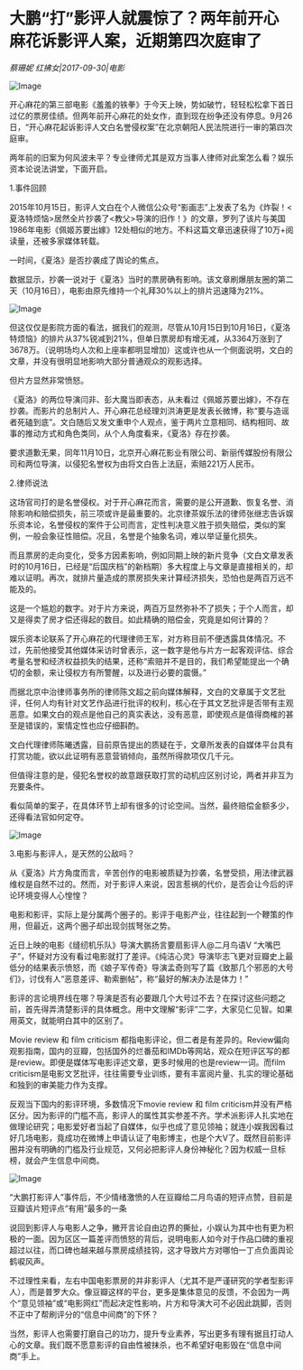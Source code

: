 # 大鹏“打”影评人就震惊了？两年前开心麻花诉影评人案，近期第四次庭审了

*蔡珊妮 红拂女|2017-09-30|电影*

![Image](http://p1.pstatp.com/large/3f26000114ac3eb93ea7)

开心麻花的第三部电影《羞羞的铁拳》于今天上映，势如破竹，轻轻松松拿下首日过亿的票房佳绩。但两年前开心麻花的处女作，直到现在纷争还没有停息。9月26日，“开心麻花起诉影评人文白名誉侵权案”在北京朝阳人民法院进行一审的第四次庭审。

两年前的旧案为何风波未平？专业律师尤其是双方当事人律师对此案怎么看？娱乐资本论说法讲堂，下面开启。

1.事件回顾

2015年10月15日，影评人文白在个人微信公众号“影画志”上发表了名为《炸裂！<夏洛特烦恼>居然全片抄袭了<教父>导演的旧作！》的文章，罗列了该片与美国1986年电影《佩姬苏要出嫁》12处相似的地方。不料这篇文章迅速获得了10万+阅读量，还被多家媒体转载。

一时间，《夏洛》是否抄袭成了舆论的焦点。

数据显示，抄袭一说对于《夏洛》当时的票房确有影响。该文章刷爆朋友圈的第二天（10月16日），电影由原先维持一个礼拜30%以上的排片迅速降为21%。

![Image](http://p1.pstatp.com/large/3ece00033ae420ec4c42)

但这仅仅是影院方面的看法，据我们的观测，尽管从10月15日到10月16日，《夏洛特烦恼》的排片从37%锐减到21%，但单日票房却有增无减，从3364万涨到了3678万。（说明场均人次和上座率都明显增加）这或许也从一个侧面说明，文白的文章，并没有很明显地影响大部分普通观众的观影选择。

但片方显然非常愤怒。

《夏洛》的两位导演闫非、彭大魔当即表态，从未看过《佩姬苏要出嫁》，不存在抄袭。而影片的总制片人、开心麻花总经理刘洪涛更是发表长微博，称“要与造谣者死磕到底”。文白随后又发文重申个人观点，鉴于两片立意相同、结构相同、故事的推动方式和角色类同，从个人角度看来，《夏洛》存在抄袭。

要求道歉无果，同年11月10日，北京开心麻花影业有限公司、新丽传媒股份有限公司和两位导演，以侵犯名誉权为由将文白告上法庭，索赔221万人民币。

2.律师说法

这场官司打的是名誉侵权。对于开心麻花而言，需要的是公开道歉、恢复名誉、消除影响和赔偿损失，前三项或许是最重要的。北京律茶娱乐法的律师张继志告诉娱乐资本论，名誉侵权的案件于公司而言，定性判决意义胜于损失赔偿，类似的案例，一般会象征性赔偿。况且，名誉是个抽象名词，难以举证量化损失。

而且票房的走向变化，受多方因素影响，例如同期上映的新片竞争（文白文章发表时的10月16日，已经是“后国庆档”的新档期）多大程度上与文章是直接相关的，却难以证明。再次，就排片量造成的票房损失来计算经济损失，恐怕也是两百万远不能及的。

这是一个尴尬的数字。对于片方来说，两百万显然弥补不了损失；于个人而言，却又是得卖了房才偿还得起的数目。如此精确的赔偿金，究竟是如何计算的？

娱乐资本论联系了开心麻花的代理律师王军，对方称目前不便透露具体情况。不过，先前他接受其他媒体采访时曾表示，这一数字是他与片方一起客观评估、综合考量名誉和经济权益损失的结果，还称“索赔并不是目的，我们希望能提出一个确切的金额，来让侵权方有所警醒，以及进行必要的震慑。”

而据北京中治律师事务所的律师陈文超之前向媒体解释，文白的文章属于文艺批评，任何人均有针对文艺作品进行批评的权利，核心在于其文艺批评是否带有主观恶意。如果文白的观点是他自己的真实表达，没有恶意，即使观点是值得商榷的甚至是错误的，案情定性也应仔细斟酌。

文白代理律师陈曦透露，目前原告提出的质疑在于，文章所发表的自媒体平台具有打赏功能，欲以此证明有恶意营销倾向，虽然所得款项仅几千元。

但值得注意的是，侵犯名誉权的故意跟获取打赏的动机应区别讨论，两者并非互为充要条件。

看似简单的案子，在具体环节上却有很多的讨论空间。当然，最终赔偿金额多少，还得看法官如何定夺。

![Image](http://p1.pstatp.com/large/3f2400030b86db816d80)

3.电影与影评人，是天然的公敌吗？

从《夏洛》片方角度而言，辛苦创作的电影被质疑为抄袭，名誉受损，用法律武器维权是自然不过的。然而，对于影评人来说，因言惹祸的代价，是否会让今后的评论环境变得人心惶惶？

电影和影评，实际上是分属两个圈子的。影评于电影产业，往往起到一个鞭策的作用，但最近，这两个圈子却出现剑拔弩张之势。

近日上映的电影《缝纫机乐队》导演大鹏扬言要扇影评人@二月鸟语V “大嘴巴子”，怀疑对方没有看过电影就打了差评。《纯洁心灵》导演毕志飞更对豆瓣史上最低分的结果表示愤怒，而《娘子军传奇》导演孟奇则写了篇《致那几个邪恶的大号们》，讨伐有人“恶意差评、勒索删帖”，称“最好的解决办法是体力！”

影评的言论境界线在哪？导演是否有必要跟几个大号过不去？在探讨这些问题之前，首先得弄清楚影评的具体概念。用中文理解“影评”二字，大家见仁见智。如果用英文，就能明白其中的区别了。

Movie review 和 film criticism 都指电影评论，但二者是有差异的。Review偏向观影指南，国内的豆瓣，包括国外的烂番茄和IMDb等网站，观众在短评区写的都是review。即便是媒体写电影评述文章，更多时候用的也是review一词。而film criticism是电影文艺批评，往往需要专业训练，要有丰富阅片量、扎实的理论基础和独到的审美能力作为支撑。

反观当下国内的影评环境，多数情况下movie review 和 film criticism并没有严格区分。因为影评的门槛不高，影评人的属性其实参差不齐。学术派影评人扎实地在做理论研究；电影爱好者当起了自媒体，似乎也成了意见领袖；就连小娱我因看过好几场电影，竟成功在微博上申请认证了电影博主，也是个大V了。既然目前影评圈并没有明确的门槛及行业规范，又何必把影评人身份神秘化？因为权威一旦标榜，就会产生信息中间商。

![Image](http://p1.pstatp.com/large/3ece00033aeaeb3bb0c5)

“大鹏打影评人”事件后，不少情绪激愤的人在豆瓣给二月鸟语的短评点赞，目前是豆瓣该片短评点“有用”最多的一条

说回到影评人与电影人之争，撇开言论自由边界的撕扯，小娱认为其中也有更为积极的一面。因为区区一篇差评而愤怒的背后，说明电影人如今对于作品口碑的重视超过以往，而口碑也越来越与票房成绩挂钩，这才导致片方对哪怕一丁点负面舆论鹤唳风声。

不过理性来看，左右中国电影票房的并非影评人（尤其不是严谨研究的学者型影评人），而是普罗大众。像豆瓣这样的平台，更多是集体意见的反馈，不会因为一两个“意见领袖”或“电影网红”而起决定性影响，片方和导演大可不必因此跳脚，否则不正中了帮刷评分的“信息中间商”的下怀？

当然，影评人也需要打磨自己的功力，提升专业素养，写出更多有理有据且打动人心的文章。我们既不愿意影评的自由性被抹杀，也不希望好电影毁在“信息中间商”手上。

